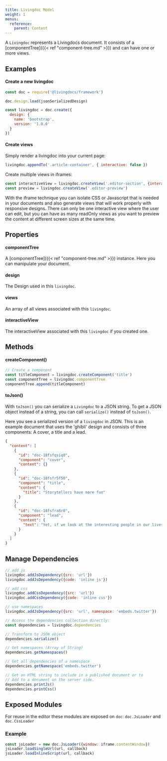 ```yaml
---
title: Livingdoc Model
weight: 1
menus:
  reference:
    parent: Content
---
```


A `Livingdoc` represents a Livingdocs document. It consists of a [componentTree]({{< ref "component-tree.md" >}}) and can have one or more views.


## Examples

#### Create a new livingdoc

```js
const doc = require('@livingdocs/framework')

doc.design.load(jsonSerializedDesign)

const livingdoc = doc.create({
  design: {
    name: 'bootstrap',
    version: '1.0.0'
  }
})
```


#### Create views

Simply render a livingdoc into your current page:

```js
livingdoc.appendTo('.article-container', { interactive: false })
```

Create multiple views in iframes:

```js
const interactiveView = livingdoc.createView('.editor-section', {interactive: true})
const preview = livingdoc.createView('.editor-preview')
```

With the iframe technique you can isolate CSS or Javascript that is needed in your documents and also generate views that will work properly with responsive designs. There can only be one interactive view where the user can edit, but you can have as many readOnly views as you want to preview the content at different screen sizes at the same time.

## Properties

#### componentTree
A [componentTree]({{< ref "component-tree.md" >}}) instance. Here you can manipulate your document.

#### design
The Design used in this `livingdoc`.

#### views
An array of all views associated with this `livingdoc`.

#### interactiveView
The interactiveView associated with this `livingdoc` if you created one.

## Methods

#### createComponent()

```js
// Create a component
const titleComponent = livingdoc.createComponent('title')
const componentTree = livingdoc.componentTree
componentTree.append(titleComponent)
```

#### toJson()

With `toJson()` you can serialize a `Livingdoc` to a JSON string. To get a JSON object instead of a string, you can call `serialize()` instead of `toJson()`.

Here you see a serialized version of a `livingdoc` in JSON. This is an example document that uses the 'ghibli' design and consists of three components: A cover, a title and a lead.

```json
{
  "content": [
    {
      "id": "doc-18fsfqsiq0",
      "component": "cover",
      "content": {}
    },
    {
      "id": "doc-18fsfr5f50",
      "component": "title",
      "content": {
        "title": "Storytellers have more fun"
      }
    },
    {
      "id": "doc-18fsfra8r0",
      "component": "lead",
      "content": {
        "text": "Yet, if we look at the interesting people in our lives, I think we’ll find few of them have climbed Mount Everest or broken a wild mustang. Most have never wrestled an alligator or gotten embroiled in a covert operation. Most haven’t seen a whole lot of real excitement."
      }
    }
  ]
}
```

## Manage Dependencies

```js
// add js
livingdoc.addJsDependency({src: 'url'})
livingdoc.addJsDependency({code: 'inline js'})

// add css
livingdoc.addCssDependency({src: 'url'})
livingdoc.addCssDependency({code: 'inline css'})

// use namespaces
livingdoc.addJsDependency({src: 'url', namespace: 'embeds.twitter'})

// Access the dependencies collection directly:
const dependencies = livingdoc.dependencies

// Transform to JSON object
dependencies.serialize()

// Get namespaces (Array of String)
dependencies.getNamespaces()

// Get all dependencies of a namespace
dependencies.getNamespace('embeds.twitter')

// Get an HTML string to include in a published document or to
// Add to a document on the server side.
dependencies.printJs()
dependencies.printCss()
```

## Exposed Modules

For reuse in the editor these modules are exposed on `doc`:
`doc.JsLoader` and `doc.CssLoader`

### Example
```js
const jsLoader = new doc.JsLoader({window: iframe.contentWindow})
jsLoader.loadSingleUrl(url, callback)
jsLoader.loadInlineScript(url, callback)
```
